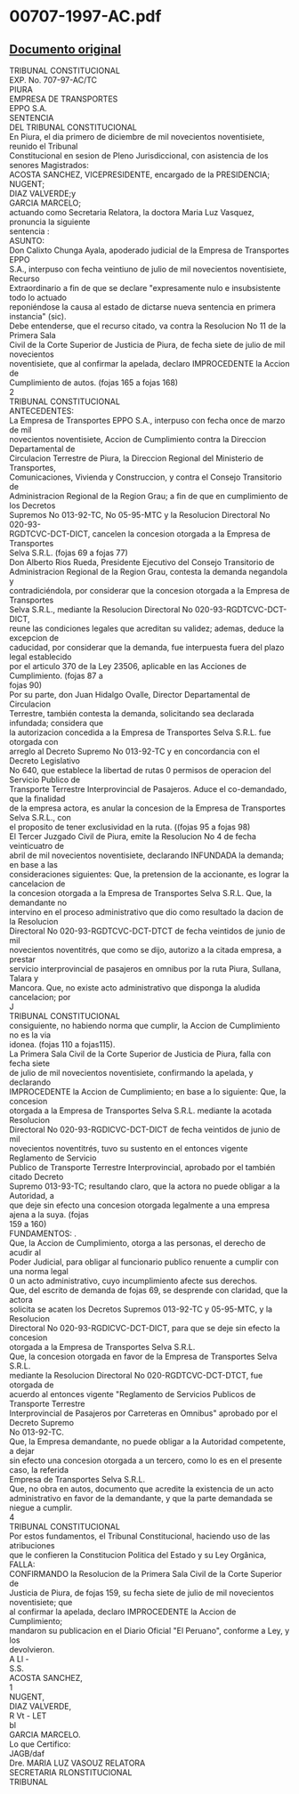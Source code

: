 
00707-1997-AC.pdf
=================
  
[Documento original](https://tc.gob.pe/jurisprudencia/1998/00707-1997-AC.pdf)  
---  
TRIBUNAL CONSTITUCIONAL  
EXP. No. 707-97-AC/TC  
PIURA  
EMPRESA DE TRANSPORTES  
EPPO S.A.  
SENTENCIA  
DEL TRIBUNAL CONSTITUCIONAL  
En Piura, el dia primero de diciembre de mil novecientos noventisiete, reunido el Tribunal  
Constitucional en sesion de Pleno Jurisdiccional, con asistencia de los senores Magistrados:  
ACOSTA SANCHEZ, VICEPRESIDENTE, encargado de la PRESIDENCIA;  
NUGENT;  
DIAZ VALVERDE;y  
GARCIA MARCELO;  
actuando como Secretaria Relatora, la doctora Maria Luz Vasquez, pronuncia la siguiente  
sentencia :  
ASUNTO:  
Don Calixto Chunga Ayala, apoderado judicial de la Empresa de Transportes EPPO  
S.A., interpuso con fecha veintiuno de julio de mil novecientos noventisiete, Recurso  
Extraordinario a fin de que se declare "expresamente nulo e insubsistente todo lo actuado  
reponiéndose la causa al estado de dictarse nueva sentencia en primera instancia" (sic).  
Debe entenderse, que el recurso citado, va contra la Resolucion No 11 de la Primera Sala  
Civil de la Corte Superior de Justicia de Piura, de fecha siete de julio de mil novecientos  
noventisiete, que al confirmar la apelada, declaro IMPROCEDENTE la Accion de  
Cumplimiento de autos. (fojas 165 a fojas 168)  
2  
TRIBUNAL CONSTITUCIONAL  
ANTECEDENTES:  
La Empresa de Transportes EPPO S.A., interpuso con fecha once de marzo de mil  
novecientos noventisiete, Accion de Cumplimiento contra la Direccion Departamental de  
Circulacion Terrestre de Piura, la Direccion Regional del Ministerio de Transportes,  
Comunicaciones, Vivienda y Construccion, y contra el Consejo Transitorio de  
Administracion Regional de la Region Grau; a fin de que en cumplimiento de los Decretos  
Supremos No 013-92-TC, No 05-95-MTC y la Resolucion Directoral No 020-93-  
RGDTCVC-DCT-DICT, cancelen la concesion otorgada a la Empresa de Transportes  
Selva S.R.L. (fojas 69 a fojas 77)  
Don Alberto Rios Rueda, Presidente Ejecutivo del Consejo Transitorio de  
Administracion Regional de la Region Grau, contesta la demanda negandola y  
contradiciéndola, por considerar que la concesion otorgada a la Empresa de Transportes  
Selva S.R.L., mediante la Resolucion Directoral No 020-93-RGDTCVC-DCT-DICT,  
reune las condiciones legales que acreditan su validez; ademas, deduce la excepcion de  
caducidad, por considerar que la demanda, fue interpuesta fuera del plazo legal establecido  
por el articulo 370 de la Ley 23506, aplicable en las Acciones de Cumplimiento. (fojas 87 a  
fojas 90)  
Por su parte, don Juan Hidalgo Ovalle, Director Departamental de Circulacion  
Terrestre, también contesta la demanda, solicitando sea declarada infundada; considera que  
la autorizacion concedida a la Empresa de Transportes Selva S.R.L. fue otorgada con  
arreglo al Decreto Supremo No 013-92-TC y en concordancia con el Decreto Legislativo  
No 640, que establece la libertad de rutas 0 permisos de operacion del Servicio Publico de  
Transporte Terrestre Interprovincial de Pasajeros. Aduce el co-demandado, que la finalidad  
de la empresa actora, es anular la concesion de la Empresa de Transportes Selva S.R.L., con  
el proposito de tener exclusividad en la ruta. ((fojas 95 a fojas 98)  
El Tercer Juzgado Civil de Piura, emite la Resolucion No 4 de fecha veinticuatro de  
abril de mil novecientos noventisiete, declarando INFUNDADA la demanda; en base a las  
consideraciones siguientes: Que, la pretension de la accionante, es lograr la cancelacion de  
la concesion otorgada a la Empresa de Transportes Selva S.R.L. Que, la demandante no  
intervino en el proceso administrativo que dio como resultado la dacion de la Resolucion  
Directoral No 020-93-RGDTCVC-DCT-DTCT de fecha veintidos de junio de mil  
novecientos noventitrés, que como se dijo, autorizo a la citada empresa, a prestar  
servicio interprovincial de pasajeros en omnibus por la ruta Piura, Sullana, Talara y  
Mancora. Que, no existe acto administrativo que disponga la aludida cancelacion; por  
J  
TRIBUNAL CONSTITUCIONAL  
consiguiente, no habiendo norma que cumplir, la Accion de Cumplimiento no es la via  
idonea. (fojas 110 a fojas115).  
La Primera Sala Civil de la Corte Superior de Justicia de Piura, falla con fecha siete  
de julio de mil novecientos noventisiete, confirmando la apelada, y declarando  
IMPROCEDENTE la Accion de Cumplimiento; en base a lo siguiente: Que, la concesion  
otorgada a la Empresa de Transportes Selva S.R.L. mediante la acotada Resolucion  
Directoral No 020-93-RGDICVC-DCT-DICT de fecha veintidos de junio de mil  
novecientos noventitrés, tuvo su sustento en el entonces vigente Reglamento de Servicio  
Publico de Transporte Terrestre Interprovincial, aprobado por el también citado Decreto  
Supremo 013-93-TC; resultando claro, que la actora no puede obligar a la Autoridad, a  
que deje sin efecto una concesion otorgada legalmente a una empresa ajena a la suya. (fojas  
159 a 160)  
FUNDAMENTOS: .  
Que, la Accion de Cumplimiento, otorga a las personas, el derecho de acudir al  
Poder Judicial, para obligar al funcionario publico renuente a cumplir con una norma legal  
0 un acto administrativo, cuyo incumplimiento afecte sus derechos.  
Que, del escrito de demanda de fojas 69, se desprende con claridad, que la actora  
solicita se acaten los Decretos Supremos 013-92-TC y 05-95-MTC, y la Resolucion  
Directoral No 020-93-RGDICVC-DCT-DICT, para que se deje sin efecto la concesion  
otorgada a la Empresa de Transportes Selva S.R.L.  
Que, la concesion otorgada en favor de la Empresa de Transportes Selva S.R.L.  
mediante la Resolucion Directoral No 020-RGDTCVC-DCT-DTCT, fue otorgada de  
acuerdo al entonces vigente "Reglamento de Servicios Publicos de Transporte Terrestre  
Interprovincial de Pasajeros por Carreteras en Omnibus" aprobado por el Decreto Supremo  
No 013-92-TC.  
Que, la Empresa demandante, no puede obligar a la Autoridad competente, a dejar  
sin efecto una concesion otorgada a un tercero, como lo es en el presente caso, la referida  
Empresa de Transportes Selva S.R.L.  
Que, no obra en autos, documento que acredite la existencia de un acto  
administrativo en favor de la demandante, y que la parte demandada se niegue a cumplir.  
4  
TRIBUNAL CONSTITUCIONAL  
Por estos fundamentos, el Tribunal Constitucional, haciendo uso de las atribuciones  
que le confieren la Constitucion Politica del Estado y su Ley Orgânica,  
FALLA:  
CONFIRMANDO la Resolucion de la Primera Sala Civil de la Corte Superior de  
Justicia de Piura, de fojas 159, su fecha siete de julio de mil novecientos noventisiete; que  
al confirmar la apelada, declaro IMPROCEDENTE la Accion de Cumplimiento;  
mandaron su publicacion en el Diario Oficial "El Peruano", conforme a Ley, y los  
devolvieron.  
A Ll -  
S.S.  
ACOSTA SANCHEZ,  
1  
NUGENT,  
DIAZ VALVERDE,  
R  Vt - LET  
bl  
GARCIA MARCELO.  
Lo que Certifico:  
JAGB/daf  
Dre. MARIA LUZ VASOUZ RELATORA  
SECRETARIA RLONSTITUCIONAL  
TRIBUNAL